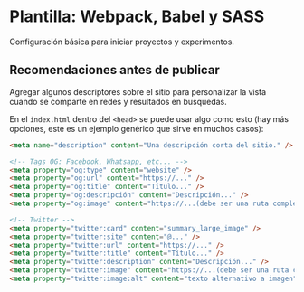 # Plantilla: Webpack, Babel y SASS

Configuración básica para iniciar proyectos y experimentos.

## Recomendaciones antes de publicar

Agregar algunos descriptores sobre el sitio para personalizar la vista cuando se comparte en redes y resultados en busquedas.

En el `index.html` dentro del `<head>` se puede usar algo como esto (hay más opciones, este es un ejemplo genérico que sirve en muchos casos):

```html
<meta name="description" content="Una descripción corta del sitio." />

<!-- Tags OG: Facebook, Whatsapp, etc... -->
<meta property="og:type" content="website" />
<meta property="og:url" content="https://..." />
<meta property="og:title" content="Título..." />
<meta property="og:descripción" content="Descripción..." />
<meta property="og:image" content="https://...(debe ser una ruta completa: https://... y no './...')" />

<!-- Twitter -->
<meta property="twitter:card" content="summary_large_image" />
<meta property="twitter:site" content="@..." />
<meta property="twitter:url" content="https://..." />
<meta property="twitter:title" content="Título..." />
<meta property="twitter:description" content="Descripción..." />
<meta property="twitter:image" content="https://...(debe ser una ruta completa: https://... y no './...')" />
<meta property="twitter:image:alt" content="texto alternativo a imagen" />
```
